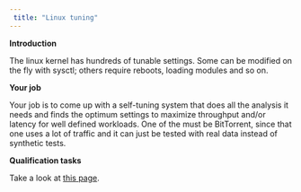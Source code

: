 ```yaml
---
 title: "Linux tuning"
---
```


 **Introduction**

The linux kernel has hundreds of tunable settings. Some can be modified
on the fly with sysctl; others require reboots, loading modules and so
on.

 **Your job**

Your job is to come up with a self-tuning system that does all the
analysis it needs and finds the optimum settings to maximize throughput
and/or latency for well defined workloads. One of the must be
BitTorrent, since that one uses a lot of traffic and it can just be
tested with real data instead of synthetic tests.

 **Qualification tasks**

Take a look at [this page](/public/gsoc/takehome).
